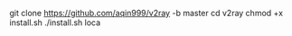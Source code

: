 git clone https://github.com/aqin999/v2ray -b master
cd v2ray
chmod +x install.sh
./install.sh loca
